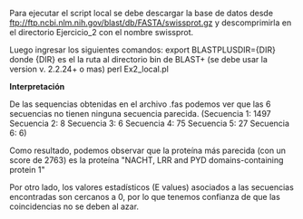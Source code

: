 Para ejecutar el script local se debe descargar la base de datos desde ftp://ftp.ncbi.nlm.nih.gov/blast/db/FASTA/swissprot.gz y descomprimirla en el directorio Ejercicio_2 con el nombre swissprot.

Luego ingresar los siguientes comandos:
export BLASTPLUSDIR={DIR} donde {DIR} es el la ruta al directorio bin de BLAST+ (se debe usar la version v. 2.2.24+ o mas)
perl Ex2_local.pl

**Interpretación**

De las sequencias obtenidas en el archivo .fas podemos ver que las 6 secuencias no tienen ninguna secuencia parecida.
(Secuencia 1: 1497 Secuencia 2: 8 Secuencia 3: 6 Secuencia 4: 75 Secuencia 5: 27 Secuencia 6: 6)

Como resultado, podemos observar que la proteína más parecida (con un score de 2763)
es la proteína "NACHT, LRR and PYD domains-containing protein 1"

Por otro lado, los valores estadísticos (E values) asociados a las secuencias encontradas
son cercanos a 0, por lo que tenemos confianza de que las coincidencias no se deben al azar. 
